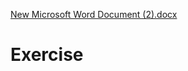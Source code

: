 [New Microsoft Word Document (2).docx](https://github.com/mohssen346/Exercise_kntu/files/9264010/New.Microsoft.Word.Document.2.docx)
# Exercise
